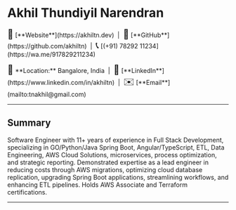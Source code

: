 # Akhil Thundiyil Narendran

<p>
  <span style="font-size:1.5em;">👤</span> [**Website**](https://akhiltn.dev) &nbsp;|&nbsp;
  <span style="font-size:1.5em;">🐙</span> [**GitHub**](https://github.com/akhiltn) &nbsp;|&nbsp;
  <span style="font-size:1.5em;">📞</span> [(+91) 78292 11234](https://wa.me/917829211234)
</p>

<p>
  <span style="font-size:1.5em;">📍</span> **Location:** Bangalore, India &nbsp;|&nbsp;
  <span style="font-size:1.5em;">🔗</span> [**LinkedIn**](https://www.linkedin.com/in/akhiltn) &nbsp;|&nbsp;
  <span style="font-size:1.5em;">✉️</span> [**Email**](mailto:tnakhil@gmail.com)
</p>


---
## Summary
Software Engineer with 11+ years of experience in Full Stack Development, specializing in GO/Python/Java Spring Boot, Angular/TypeScript, ETL, Data Engineering, AWS Cloud Solutions, microservices, process optimization, and strategic reporting. Demonstrated expertise as a lead engineer in reducing costs through AWS migrations, optimizing cloud database replication, upgrading Spring Boot applications, streamlining workflows, and enhancing ETL pipelines. Holds AWS Associate and Terraform certifications.

---


